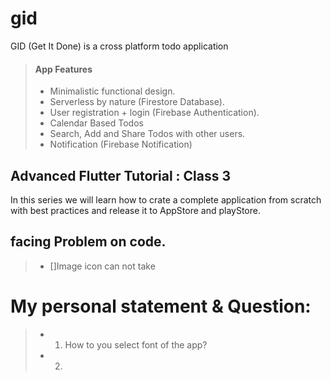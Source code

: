 # gid
GID (Get It Done) is a cross platform todo application

> #### App Features
>
> - Minimalistic functional design.
> - Serverless by nature (Firestore Database).
> - User registration + login (Firebase Authentication).
> - Calendar Based Todos
> - Search, Add and Share Todos with other users.
> - Notification (Firebase Notification)

## Advanced Flutter Tutorial : Class 3

In this series we will learn how to crate a complete application from scratch with best practices and release it to AppStore and playStore.

## facing Problem on code.

> - []Image icon can not take

# My personal statement & Question:
> 
> - 1. How to you select font of the app?
> - 2. 
